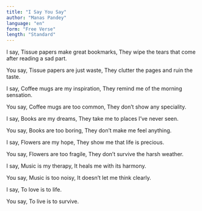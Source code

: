 ```yaml
---
title: "I Say You Say"
author: "Manas Pandey"
language: "en"
form: "Free Verse"
length: "Standard"
---
```

I say,
Tissue papers make great bookmarks, They wipe the tears that come after reading a sad part.

You say,
Tissue papers are just waste, They clutter the pages and ruin the taste.

I say,
Coffee mugs are my inspiration, They remind me of the morning sensation.

You say,
Coffee mugs are too common, They don’t show any speciality.

I say,
Books are my dreams, They take me to places I’ve never seen.

You say,
Books are too boring, They don’t make me feel anything.

I say,
Flowers are my hope, They show me that life is precious.

You say,
Flowers are too fragile, They don’t survive the harsh weather.

I say,
Music is my therapy, It heals me with its harmony.

You say,
Music is too noisy, It doesn’t let me think clearly.

I say,
To love is to life.

You say,
To live is to survive.